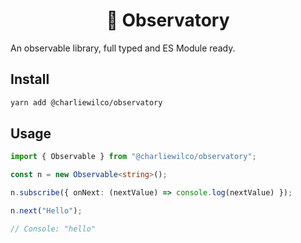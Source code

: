 <h1 align="center">🔭 Observatory</h1>

An observable library, full typed and ES Module ready.

## Install

```sh
yarn add @charliewilco/observatory
```

## Usage

```ts
import { Observable } from "@charliewilco/observatory";

const n = new Observable<string>();

n.subscribe({ onNext: (nextValue) => console.log(nextValue) });

n.next("Hello");

// Console: "hello"
```
